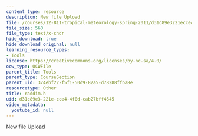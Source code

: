 ```yaml
---
content_type: resource
description: New file Upload
file: /courses/12-811-tropical-meteorology-spring-2011/d31c89e3221ecce44f0dcab27bff4645_raddim.h
file_size: 560
file_type: text/x-chdr
hide_download: true
hide_download_original: null
learning_resource_types:
- Tools
license: https://creativecommons.org/licenses/by-nc-sa/4.0/
ocw_type: OCWFile
parent_title: Tools
parent_type: CourseSection
parent_uid: 374ebf22-f5f1-50d9-82a5-d78288ffba8e
resourcetype: Other
title: raddim.h
uid: d31c89e3-221e-cce4-4f0d-cab27bff4645
video_metadata:
  youtube_id: null
---
```

New file Upload